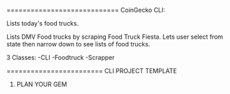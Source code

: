 ============================
CoinGecko CLI:

Lists today's food trucks.

Lists DMV Food trucks by scraping Food Truck Fiesta. Lets user select from state then narrow down to see lists of food trucks. 

3 Classes:
-CLI
-Foodtruck
-Scrapper


========================
CLI PROJECT TEMPLATE
1. PLAN YOUR GEM
